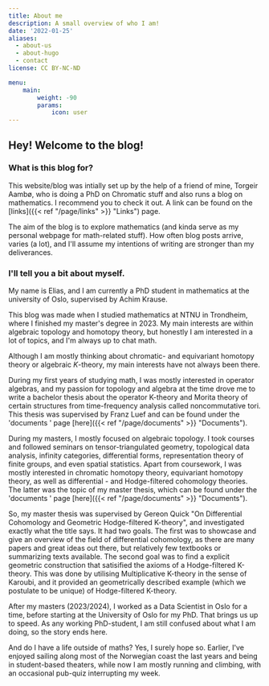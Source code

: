 ```yaml
---
title: About me
description: A small overview of who I am!
date: '2022-01-25'
aliases:
  - about-us
  - about-hugo
  - contact
license: CC BY-NC-ND

menu:
    main: 
        weight: -90
        params:
            icon: user
---
```


## Hey! Welcome to the blog!

### What is this blog for? 
This website/blog was intially set up by the help of a friend of mine, Torgeir Aambø, who is doing a PhD on Chromatic stuff and also runs a blog on mathematics. I recommend you to check it out. A link can be found on the [links]({{< ref "/page/links" >}} "Links") page.

The aim of the blog is to explore mathematics (and kinda serve as my personal webpage for math-related stuff). How often blog posts arrive, varies (a lot), and I'll assume my intentions of writing are stronger than my deliverances. 

### I'll tell you a bit about myself.

My name is Elias, and I am currently a PhD student in mathematics at the university of Oslo, supervised by Achim Krause.

This blog was made when I studied mathematics at NTNU in Trondheim, where I finished my master's degree in 2023.
My main interests are within algebraic topology and homotopy theory, but honestly I am interested in a lot of topics, and I'm always up to chat math. 

Although I am mostly thinking about chromatic- and equivariant homotopy theory or algebraic $K$-theory, my main interests have not always been there.

During my first years of studying math, I was mostly interested in operator algebras, and my passion for topology and algebra at the time drove me to write a bachelor thesis about 
the operator K-theory and Morita theory of certain structures from time-frequency analysis called noncommutative tori. 
This thesis was supervised by Franz Luef and can be found under the 'documents ' page [here]({{< ref "/page/documents" >}} "Documents").

During my masters, I mostly focused on algebraic topology. I took courses and followed seminars on tensor-triangulated geometry, topological data analysis, infinity categories, differential forms, representation theory of finite groups, and even spatial statistics. Apart from coursework, I was mostly interested in chromatic homotopy theory, equivariant homotopy theory, as well as differential - and Hodge-filtered cohomology theories.
The latter was the topic of my master thesis, which can be found under the 'documents ' page [here]({{< ref "/page/documents" >}} "Documents").

So, my master thesis was supervised by Gereon Quick "On Differential Cohomology and Geometric Hodge-filtered K-theory", and investigated exactly what the title says. It had two goals. The first was to showcase and give an overview of the field of differential cohomology, as there are many papers and great ideas out there, but relatively few textbooks or summarizing texts available. The second goal was to find a explicit geometric construction that satisified the axioms of a Hodge-filtered K-theory. This was done by utilising Multiplicative K-theory in the sense of Karoubi, and it provided an geometrically described example (which we postulate to be unique) of Hodge-filtered K-theory. 

After my masters (2023/2024), I worked as a Data Scientist in Oslo for a time, before starting at the University of Oslo for my PhD.
That brings us up to speed. As any working PhD-student, I am still confused about what I am doing, so the story ends here.

And do I have a life outside of maths? Yes, I surely hope so. Earlier, I've enjoyed sailing along most of the Norwegian coast the last years and being in student-based theaters, while now I am mostly running and climbing, with an occasional pub-quiz interrupting my week. 


<!-- COULD HAVE INCLUDED A CV HERE, BUT NAH

## A small "curriculum vitae"

Here I have included some variant of an outline of what I've been doing earlier. 
There are definitely things I have forgotten or omitted, but I am merely trying to make a coarse outline.

### Education
- Bachelors degree - Mathematical sciences, NTNU (Aug. 2018 - Jun. 2021)
- Masters degree - Mathematical sciences, NTNU (Aug. 2021 - )

### Academic work experience
- Learning assistant at IMF, NTNU
  - MA1301 - Number theory - Fall 2019, 2020, 2021, 2022
  - MA6301 - Number theory (for remote students) - Fall 2020, 2021, 2022
  - MA1102 - Basic calculus 2 - Spring 2020, 2021, 2022, 2023
  - MA6102 - Basic calculus 2 (for remote students) - Spring 2020, 2021, 2022, 2023
  - MA1103 - Vector calculus - Spring 2022

- Mathematical outreach
  - Representative for IMF at [Forskningstorget 2022](https://www.ntnu.no/forskningsdagene/torget) - We won second place (in an unofficial competition) for our stands, posters and engaging explanations! 

- Student representative at NTNU
  - Institute representative at IMF (Jan. 2020 - Jan. 2021)
  - Faculty representative at IE (Aug. 2021 - Jul. 2022)
  - Member of the faculty board at IE (Aug. 2021 - Jul. 2022)
  - Program representative for mathematical sciences at IMF (Jan. 2019 - Jul. 2023)

### Other work
- Beach cleaner and boat driver for Sunnmøre Friluftsråd, Ålesund (Summer 2021)
- Team leader and host at Barnas Lekeland, Ålesund (2013 - 2017), (holiday call-in until 2019/2020)

### Voluntary activities and organizational work
- Linjeforeningen Delta - The student association for mathematics and physics at NTNU
  - Board member and finance manager (Jan. 2020 - Jan, 2021)
  - Member of honor (since Mar. 2021)
  - Various comitee work (Aug. 2018 - Jan. 2022)
  - Delda fund leader and member (Jan. 2021 - Jan. 2023)

- Trondheim Science Week
  - Leader (Feb. 2020 - Apr. 2021)
  - Business manager (Feb. 2019 - Apr. 2020)

- Realfagsrevyen
  - Finance manager and general administrative help-monkey for the new organization (Sept. 2019 - Sept 2020)

### Attended conferences
- [Nordic topology conference](https://folk.ntnu.no/drewkh/nordic.html), Aug.2022 at NTNU
- [IWOAT - Summer School on Chromatic Homotopy Theory and Higher (Infinity-Categorical) Algebra](https://iwoat.github.io/), Aug.2022 - Online

### Small adventures and larger trips I love to rant about
- Sailing from Trondheim to the Arctic circle (around Selsøyvik) and back (jun. 2022 - jul. 2022)
- Sailing from Kristiansand to Trondheim (summer 2021)
- Van-tour climbing and mountaineering from Ålesund to Lofoten (summer 2020)
- Yearly trip to Reinheimen (ish a week each september since 2012)


### Acting and whatnot
- Actor and writer for [Gløshaugen Revy- og Teaterlag](https://www.facebook.com/glosrevyteater/) (May. 2021 - )
  - For det første - (Nov. 2022)
- Actor and writer for Realfagsrevyen (Sept. 2020 - Sept. 2022)
  - [Åsskar](https://underdusken.no/anmeldelse-revy/verdens-mest-joviale-oscarutdeling/302545) (Mar. 2022)
  - Cancelled show (2021)

-->
